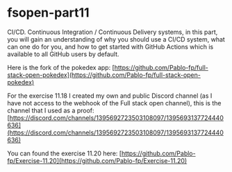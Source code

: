 # fsopen-part11
CI/CD. Continuous Integration / Continuous Delivery systems, in this part, you will gain an understanding of why you should use a CI/CD system, what can one do for you, and how to get started with GitHub Actions which is available to all GitHub users by default.

Here is the fork of the pokedex app: [https://github.com/Pablo-fp/full-stack-open-pokedex](https://github.com/Pablo-fp/full-stack-open-pokedex)

For the exercise 11.18 I created my own and public Discord channel (as I have not access to the webhook of the Full stack open channel), this is the channel that I used as a proof: [https://discord.com/channels/1395692723503108097/1395693137724440636](https://discord.com/channels/1395692723503108097/1395693137724440636)


You can found the exercise 11.20 here: [https://github.com/Pablo-fp/Exercise-11.20](https://github.com/Pablo-fp/Exercise-11.20)
